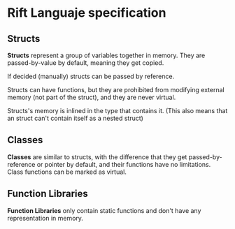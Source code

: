 # Rift Languaje specification

## Structs
**Structs** represent a group of variables together in memory.
They are passed-by-value by default, meaning they get copied.

If decided (manually) structs can be passed by reference.

Structs can have functions, but they are prohibited from modifying external memory (not part of the struct), and they are never virtual.

Structs's memory is inlined in the type that contains it. (This also means that an struct can't contain itself as a nested struct)


## Classes
**Classes** are similar to structs, with the difference that they get passed-by-reference or pointer by default, and their functions have no limitations.
Class functions can be marked as virtual.


## Function Libraries
**Function Libraries** only contain static functions and don't have any representation in memory.
